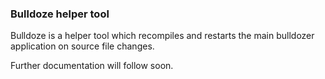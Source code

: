 ### Bulldoze helper tool

Bulldoze is a helper tool which recompiles and restarts the main bulldozer application on source file changes.

Further documentation will follow soon.